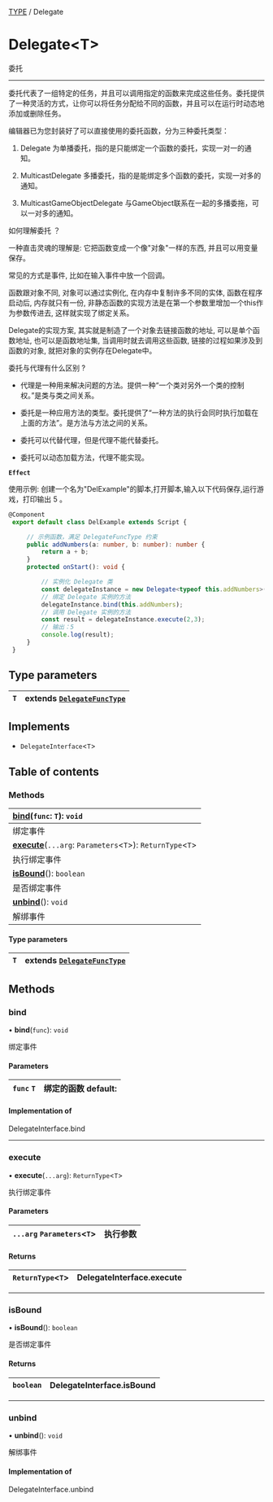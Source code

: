 [TYPE](../groups/Core.TYPE.md) / Delegate

# Delegate<T\> <Badge type="tip" text="Class" /> <Score text="Delegate<T\>" />

<span class="content-big">

委托

</span>

<span class="content-big">

----------------------------------------

</span>

<span class="content-big">

委托代表了一组特定的任务，并且可以调用指定的函数来完成这些任务。委托提供了一种灵活的方式，让你可以将任务分配给不同的函数，并且可以在运行时动态地添加或删除任务。

</span>

<span class="content-big">

编辑器已为您封装好了可以直接使用的委托函数，分为三种委托类型：

</span>

<span class="content-big">

1. Delegate 为单播委托，指的是只能绑定一个函数的委托，实现一对一的通知。

</span>

<span class="content-big">

2. MulticastDelegate 多播委托，指的是能绑定多个函数的委托，实现一对多的通知。

</span>

<span class="content-big">

3. MulticastGameObjectDelegate 与GameObject联系在一起的多播委拖，可以一对多的通知。

</span>

<span class="content-big">

如何理解委托 ？

</span>

<span class="content-big">

一种直击灵魂的理解是: 它把函数变成一个像"对象"一样的东西, 并且可以用变量保存。

</span>

<span class="content-big">

常见的方式是事件, 比如在输入事件中放一个回调。

</span>

<span class="content-big">

函数跟对象不同, 对象可以通过实例化, 在内存中复制许多不同的实体, 函数在程序启动后, 内存就只有一份, 非静态函数的实现方法是在第一个参数里增加一个this作为参数传进去, 这样就实现了绑定关系。

</span>

<span class="content-big">

Delegate的实现方案, 其实就是制造了一个对象去链接函数的地址, 可以是单个函数地址, 也可以是函数地址集, 当调用时就去调用这些函数, 链接的过程如果涉及到函数的对象, 就把对象的实例存在Delegate中。

</span>

<span class="content-big">

委托与代理有什么区别 ?

</span>

<span class="content-big">

- 代理是一种用来解决问题的方法。提供一种“一个类对另外一个类的控制权。”是类与类之间关系。

</span>

<span class="content-big">

- 委托是一种应用方法的类型。委托提供了“一种方法的执行会同时执行加载在上面的方法”。是方法与方法之间的关系。

</span>

<span class="content-big">

- 委托可以代替代理，但是代理不能代替委托。

</span>

<span class="content-big">

- 委托可以动态加载方法，代理不能实现。

</span>

**`Effect`**


<span style="font-size: 14px;">

使用示例: 创建一个名为"DelExample"的脚本,打开脚本,输入以下代码保存,运行游戏，打印输出 5 。

</span>

```ts
@Component
 export default class DelExample extends Script {

     // 示例函数，满足 DelegateFuncType 约束
     public addNumbers(a: number, b: number): number {
         return a + b;
     }
     protected onStart(): void {

         // 实例化 Delegate 类
         const delegateInstance = new Delegate<typeof this.addNumbers>();
         // 绑定 Delegate 实例的方法
         delegateInstance.bind(this.addNumbers);
         // 调用 Delegate 实例的方法
         const result = delegateInstance.execute(2,3);
         // 输出：5
         console.log(result);
     }
 }
```

## Type parameters

| `T` | extends [`DelegateFuncType`](../modules/Core.mw.md#delegatefunctype) |
| :------ | :------ |

## Implements

- `DelegateInterface`<`T`\>

## Table of contents

### Methods <Score text="Methods" /> 
| **[bind](mw.Delegate.md#bind)**(`func`: `T`): `void`  |
| :-----|
| 绑定事件|
| **[execute](mw.Delegate.md#execute)**(`...arg`: `Parameters`<`T`\>): `ReturnType`<`T`\>  |
| 执行绑定事件|
| **[isBound](mw.Delegate.md#isbound)**(): `boolean`  |
| 是否绑定事件|
| **[unbind](mw.Delegate.md#unbind)**(): `void`  |
| 解绑事件|

#### Type parameters

| `T` | extends [`DelegateFuncType`](../modules/Core.mw.md#delegatefunctype) |
| :------ | :------ |

## Methods

### bind <Score text="bind" /> 

• **bind**(`func`): `void` 

绑定事件

#### Parameters

| `func` `T` |  绑定的函数 default: |
| :------ | :------ |


#### Implementation of

DelegateInterface.bind


___

### execute <Score text="execute" /> 

• **execute**(`...arg`): `ReturnType`<`T`\> 

执行绑定事件

#### Parameters

| `...arg` `Parameters`<`T`\> |  执行参数 |
| :------ | :------ |

#### Returns

| `ReturnType`<`T`\> | DelegateInterface.execute |
| :------ | :------ |


___

### isBound <Score text="isBound" /> 

• **isBound**(): `boolean` 

是否绑定事件

#### Returns

| `boolean` | DelegateInterface.isBound |
| :------ | :------ |


___

### unbind <Score text="unbind" /> 

• **unbind**(): `void` 

解绑事件


#### Implementation of

DelegateInterface.unbind

